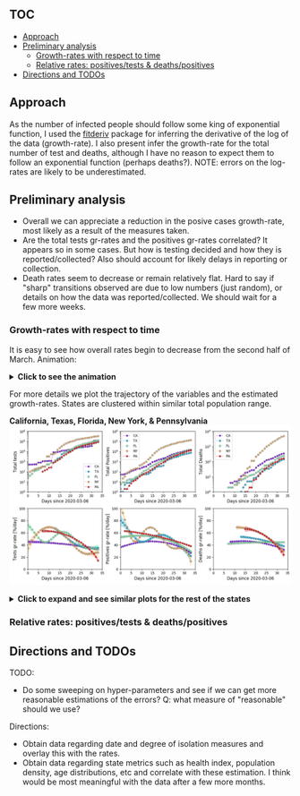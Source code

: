 ## TOC

* [Approach](#Approach)
* [Preliminary analysis](#preliminary-analysis)
  * [Growth-rates with respect to time](#growth-rates-with-respect-to-time)
  * [Relative rates: positives/tests & deaths/positives](#relative-rates-positivestests--deathspositives)
* [Directions and TODOs](#directions-and-todos)

## Approach

As the number of infected people should follow some king of exponential
function, I used the
[fitderiv](http://swainlab.bio.ed.ac.uk/software/fitderiv/) package for
inferring the derivative of the log of the data (growth-rate). I also
present infer the growth-rate for the total number of test and deaths,
although I have no reason to expect them to follow an exponential
function (perhaps deaths?). NOTE: errors on the log-rates are likely to
be underestimated.

## Preliminary analysis

* Overall we can appreciate a reduction in the posive cases growth-rate,
most likely as a result of the measures taken. 
* Are the total tests gr-rates and the positives gr-rates correlated? It
  appears so in some cases. But how is testing decided and how they is
  reported/collected? Also should account for likely delays in reporting
  or collection.
* Death rates seem to decrease or remain relatively flat. Hard to say if
  "sharp" transitions observed are due to low numbers (just random), or
  details on how the data was reported/collected. We should wait for a
  few more weeks.

### Growth-rates with respect to time 

It is easy to see how overall rates begin to decrease from the second
half of March. Animation:
<details>
	<summary><b>Click to see the animation</b></summary>
	<p>

![Animation. Infering time rates from US covidtracking data.](figures/covidtracking_states_rates.gif)
Each point represents a state, and the colors are by the total number of
reported deaths (from white to dark red). For plotting NaN values were
set to 0 just for visualization. 

</p></details>

For more details we plot the trajectory of the variables and the
estimated growth-rates. States are clustered within similar total
population range.

**California, Texas, Florida, New York, & Pennsylvania**
![Set 0. Infering time rates from US covidtracking data.](figures/covidtracking_states_rates_byset_0.png)

<details>
	<summary><b>Click to expand and see similar plots for the rest of the states</b></summary>
	<p>

**Illinois, Ohio, Georgia, North Carolina, & Michigan**
![Set 1. Infering time rates from US covidtracking data.](figures/covidtracking_states_rates_byset_1.png)
**New Jersey, Virginia, Washington, Arizona, & Massachusetts**
![Set 2. Infering time rates from US covidtracking data.](figures/covidtracking_states_rates_byset_2.png)
**Tennessee, Indiana, Missouri, Maryland, Wisconsin**
![Set 3. Infering time rates from US covidtracking data.](figures/covidtracking_states_rates_byset_3.png)
**Colorado, Minnesota, South Carolina, Alabama, & Louisiana**
![Set 4. Infering time rates from US covidtracking data.](figures/covidtracking_states_rates_byset_4.png)
**Kentucky, Oregon, Oklahoma, Connecticut, & Utah**
![Set 5. Infering time rates from US covidtracking data.](figures/covidtracking_states_rates_byset_5.png)
**Iowa, Nevada, Arkansas, Mississippi, & Kansas**
![Set 6. Infering time rates from US covidtracking data.](figures/covidtracking_states_rates_byset_6.png)
**New Mexico, Nebraska, West Virginia, Idaho, & Hawaii**
![Set 7. Infering time rates from US covidtracking data.](figures/covidtracking_states_rates_byset_7.png)
**New Hampshire, Maine, Montana, Rhode Island, & Delaware**
![Set 8. Infering time rates from US covidtracking data.](figures/covidtracking_states_rates_byset_8.png)
**South Dakota, North Dakota, Alaska, District of Columbia, Vermont, & Wyoming**
![Set 9. Infering time rates from US covidtracking data.](figures/covidtracking_states_rates_byset_9.png)
**American Samoa, Guam, Northern Mariana Islands, Puerto Rico, & Virgin Islands**
![Set 10. Infering time rates from US covidtracking data.](figures/covidtracking_states_rates_byset_10.png)

</p></details>

### Relative rates: positives/tests & deaths/positives



## Directions and TODOs

TODO:
* Do some sweeping on hyper-parameters and see if we can get more
  reasonable estimations of the errors? Q: what measure of "reasonable"
  should we use?

Directions:
* Obtain data regarding date and degree of isolation measures and
  overlay this with the rates.
* Obtain data regarding state metrics such as health index, population
  density, age distributions, etc and correlate with these estimation. I
  think would be most meaningful with the data after a few more months.
